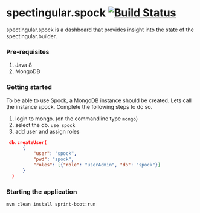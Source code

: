 

# spectingular.spock [![Build Status](https://travis-ci.org/Spectingular/spectingular.spock.svg?branch=master)](https://travis-ci.org/Spectingular/spectingular.spock)
spectingular.spock is a dashboard that provides insight into the state of the spectingular.builder.

### Pre-requisites
1. Java 8
2. MongoDB

### Getting started
To be able to use Spock, a MongoDB instance should be created.
Lets call the instance spock. Complete the following steps to do so.

1. login to mongo. (on the commandline type `mongo`)
2. select the db. `use spock`
3. add user and assign roles 

```json
 db.createUser(
      {
          "user": "spock",
          "pwd": "spock",
          "roles": [{"role": "userAdmin", "db": "spock"}]
      }
  )
  ```
  
  ### Starting the application
  ```shell
  mvn clean install sprint-boot:run
  ```
  